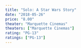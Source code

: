 ```yaml
---
title: "Solo: A Star Wars Story"
date: "2018-05-26"
price: "8.00"
theater: "Marquette Cinemas"
theaters: ["Marquette Cinemas"]
rating: "PG-13"
ratings: ["PG-13"]
---
```

